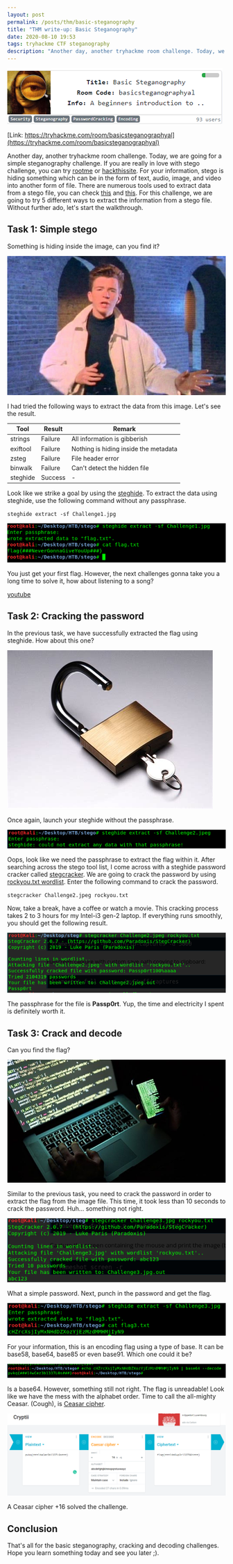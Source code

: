 ```yaml
---
layout: post
permalink: /posts/thm/basic-steganography
title: "THM write-up: Basic Steganography"
date: 2020-08-10 19:53
tags: tryhackme CTF steganography
description: "Another day, another tryhackme room challenge. Today, we are going for a simple steganography challenge."
---
```


![titlecard](/assets/images/THM/2020-08-10-basic-steganography/1.png)

[Link: https://tryhackme.com/room/basicsteganographyal](https://tryhackme.com/room/basicsteganographyal)

Another day, another tryhackme room challenge. Today, we are going for a simple steganography challenge. If you are really in love with stego challenge, you can try [rootme](https://www.root-me.org/?lang=en) or [hackthissite](https://www.hackthissite.org/). For your information, stego is hiding something which can be in the form of text, audio, image, and video into another form of file. There are numerous tools used to extract data from a stego file, you can check [this](https://0xrick.github.io/lists/stego/) and [this](https://github.com/DominicBreuker/stego-toolkit). For this challenge, we are going to try 5 different ways to extract the information from a stego file. Without further ado, let's start the walkthrough.

## Task 1: Simple stego

Something is hiding inside the image, can you find it?

![task 1](/assets/images/THM/2020-08-10-basic-steganography/2.jpg)

I had tried the following ways to extract the data from this image. Let's see the result.

Tool | Result | Remark
-----|--------|--------
strings | Failure | All information is gibberish
exiftool | Failure | Nothing is hiding inside the metadata
zsteg | Failure | File header error
binwalk | Failure | Can't detect the hidden file
steghide | Success | -

Look like we strike a goal by using the [steghide](http://steghide.sourceforge.net/). To extract the data using steghide, use the following command without any passphrase.

```
steghide extract -sf Challenge1.jpg
```

![task 1 answer](/assets/images/THM/2020-08-10-basic-steganography/3.png)

You just get your first flag. However, the next challenges gonna take you a long time to solve it, how about listening to a song?

[youtube](https://www.youtube.com/watch?v=dQw4w9WgXcQ)

## Task 2: Cracking the password

In the previous task, we have successfully extracted the flag using steghide. How about this one?

![task 2](/assets/images/THM/2020-08-10-basic-steganography/4.jpeg)

Once again, launch your steghide without the passphrase.

![steghide fail](/assets/images/THM/2020-08-10-basic-steganography/5.png)

Oops, look like we need the passphrase to extract the flag within it. After searching across the stego tool list, I come across with a steghide password cracker called [stegcracker](https://github.com/Paradoxis/StegCracker). We are going to crack the password by using [rockyou.txt wordlist](https://github.com/brannondorsey/naive-hashcat/releases/download/data/rockyou.txt). Enter the following command to crack the password.

```
stegcracker Challenge2.jpeg rockyou.txt
```

Now, take a break, have a coffee or watch a movie. This cracking process takes 2 to 3 hours for my Intel-i3 gen-2 laptop. If everything runs smoothly, you should get the following result.

![task 2 result](/assets/images/THM/2020-08-10-basic-steganography/6.png)

The passphrase for the file is **Passp0rt**. Yup, the time and electricity I spent is definitely worth it.

## Task 3: Crack and decode

Can you find the flag?

![task 3](/assets/images/THM/2020-08-10-basic-steganography/7.jpg)

Similar to the previous task, you need to crack the password in order to extract the flag from the image file. This time, it took less than 10 seconds to crack the password. Huh... something not right.

![password](/assets/images/THM/2020-08-10-basic-steganography/8.png)

What a simple password. Next, punch in the password and get the flag.

![bases](/assets/images/THM/2020-08-10-basic-steganography/9.png)

For your information, this is an encoding flag using a type of base. It can be base58, base64, base85 or even base91. Which one could it be?

![base 64](/assets/images/THM/2020-08-10-basic-steganography/10.png)

Is a base64. However, something still not right. The flag is unreadable! Look like we have the mess with the alphabet order. Time to call the all-mighty Ceasar. (Cough), is [Ceasar cipher](https://cryptii.com/pipes/caesar-cipher).

![ceaser](/assets/images/THM/2020-08-10-basic-steganography/11.png)

A Ceasar cipher +16 solved the challenge.

## Conclusion

That's all for the basic steganography, cracking and decoding challenges. Hope you learn something today and see you later ;).
